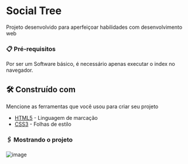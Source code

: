 # Social Tree

Projeto desenvolvido para aperfeiçoar habilidades com desenvolvimento web

### 📋 Pré-requisitos

Por ser um Software básico, é necessário apenas executar o index no navegador.

## 🛠️ Construído com

Mencione as ferramentas que você usou para criar seu projeto

* [HTML5](https://developer.mozilla.org/pt-BR/docs/Web/HTML) - Linguagem de marcação
* [CSS3](https://developer.mozilla.org/pt-BR/docs/Web/CSS) - Folhas de estilo

### 🖇️ Mostrando o projeto

![image](https://github.com/pedrohma07/Desafio-Social-Tree/assets/87721963/82cda58f-b265-4a56-bbb5-e0f1d213b3a8)
